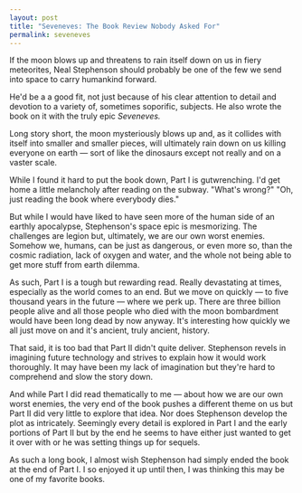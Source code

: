 ```yaml
---
layout: post
title: "Seveneves: The Book Review Nobody Asked For"
permalink: seveneves
---
```


If the moon blows up and threatens to rain itself down on us in fiery meteorites, Neal Stephenson should probably be one of the few we send into space to carry humankind forward.

He'd be a a good fit, not just because of his clear attention to detail and devotion to a variety of, sometimes soporific, subjects. He also wrote the book on it with the truly epic *Seveneves.*

Long story short, the moon mysteriously blows up and, as it collides with itself into smaller and smaller pieces, will ultimately rain down on us killing everyone on earth — sort of like the dinosaurs except not really and on a vaster scale.

While I found it hard to put the book down, Part I is gutwrenching. I'd get home a little melancholy after reading on the subway. "What's wrong?" "Oh, just reading the book where everybody dies."

But while I would have liked to have seen more of the human side of an earthly apocalypse, Stephenson's space epic is mesmorizing. The challenges are legion but, ultimately, we are our own worst enemies. Somehow we, humans, can be just as dangerous, or even more so, than the cosmic radiation, lack of oxygen and water, and the whole not being able to get more stuff from earth dilemma. 

As such, Part I is a tough but rewarding read. Really devastating at times, especially as the world comes to an end. But we move on quickly — to five thousand years in the future — where we perk up. There are three billion people alive and all those people who died with the moon bombardment would have been long dead by now anyway. It's interesting how quickly we all just move on and it's ancient, truly ancient, history.

That said, it is too bad that Part II didn't quite deliver. Stephenson revels in imagining future technology and strives to explain how it would work thoroughly. It may have been my lack of imagination but they're hard to comprehend and slow the story down.

And while Part I did read thematically to me — about how we are our own worst enemies, the very end of the book pushes a different theme on us but Part II did very little to explore that idea. Nor does Stephenson develop the plot as intricately. Seemingly every detail is explored in Part I and the early portions of Part II but by the end he seems to have either just wanted to get it over with or he was setting things up for sequels.

As such a long book, I almost wish Stephenson had simply ended the book at the end of Part I. I so enjoyed it up until then, I was thinking this may be one of my favorite books.
